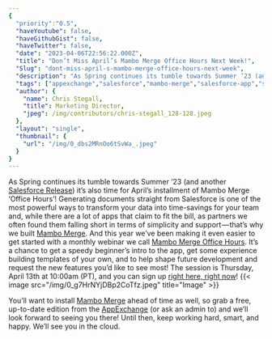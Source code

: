 ```yaml
---
{
  "priority":"0.5",
  "haveYoutube": false,
  "haveGithubGist": false,
  "haveTwitter": false,
  "date": "2023-04-06T22:56:22.000Z",
  "title": "Don’t Miss April’s Mambo Merge Office Hours Next Week!",
  "Slug": "dont-miss-april-s-mambo-merge-office-hours-next-week",
  "description": "As Spring continues its tumble towards Summer ’23 (and another Salesforce Release) it’s also time for April’s installment of Mambo Merge Office Hours!",
  "tags": ["appexchange","salesforce","mambo-merge","salesforce-app","salesforce-appexchange"],
  "author": {
    "name": Chris Stegall,
    "title": Marketing Director,
    "jpeg": /img/contributors/chris-stegall_128-128.jpeg
  },
  "layout": "single",
  "thumbnail": {
    "url": "/img/0_dbs2MRnOo6tSvWa_.jpeg"
  }
}
---
```

As Spring continues its tumble towards Summer ’23 (and another [Salesforce Release](https://medium.com/creme-de-la-crm/releasehighlights/home)) it’s also time for April’s installment of Mambo Merge ‘Office Hours’!
Generating documents straight from Salesforce is one of the most powerful ways to transform your data into time-savings for your team and, while there are a lot of apps that claim to fit the bill, as partners we often found them falling short in terms of simplicity and support — that’s why we built [Mambo Merge](https://appexchange.salesforce.com/appxListingDetail?listingId=a0N3u00000MBinOEAT). And this year we’ve been making it even easier to get started with a monthly webinar we call [Mambo Merge Office Hours](https://cloud.news.mambomerge.app/officehours).
It’s a chance to get a speedy beginner’s intro to the app, get some experience building templates of your own, and to help shape future development and request the new features you’d like to see most!
The session is Thursday, April 13th at 10:00am (PT), and you can sign up [right here, right now](https://cloud.news.mambomerge.app/officehours)!
{{< image src="/img/0_g7HrNYjDBp2CoTfz.jpeg" title="Image" >}}

You’ll want to install [Mambo Merge](https://appexchange.salesforce.com/appxListingDetail?listingId=a0N3u00000MBinOEAT) ahead of time as well, so grab a free, up-to-date edition from the [AppExchange](https://appexchange.salesforce.com/appxListingDetail?listingId=a0N3u00000MBinOEAT) (or ask an admin to) and we’ll look forward to seeing you there!
Until then, keep working hard, smart, and happy. We’ll see you in the cloud.

